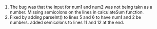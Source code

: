 1. The bug was that the input for num1 and num2 was not being takn as a number. Missing semicolons on the lines in calculateSum function.
2. Fixed by adding parseInt() to lines 5 and 6 to have num1 and 2 be numbers. added semicolons to lines 11 and 12 at the end.
